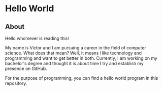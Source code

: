 # Hello World

## About
Hello whomever is reading this!

My name is Victor and I am pursuing a career in the field of computer science.  What does that mean?  Well, it means I like technology and programming and want to get better in both.  Currently, I am working on my bachelor's degree and thought it is about time I try and establish my presence on GitHub.

For the purpose of programming, you can find a hello world program in this repository.
